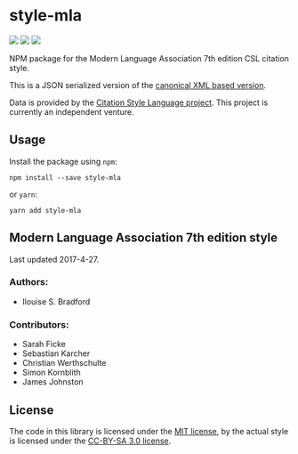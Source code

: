 # style-mla

[![](https://flat.badgen.net/npm/v/style-mla)](https://npmjs.org/package/style-mla)
[![](https://flat.badgen.net/badge/license/MIT/blue)][mit]
[![](https://flat.badgen.net/badge/license/CC-BY-SA/blue)][cc-by-sa-3.0]

NPM package for the Modern Language Association 7th edition CSL citation style.

This is a JSON serialized version of the [canonical XML based version](http://www.zotero.org/styles/modern-language-association-7th-edition).

Data is provided by the [Citation Style Language project](https://citationstyles.org).
This project is currently an independent venture.

## Usage
Install the package using `npm`:

```shell
npm install --save style-mla
```

or `yarn`:

```shell
yarn add style-mla
```

## Modern Language Association 7th edition style
Last updated 2017-4-27.

### Authors: 
- Ilouise S. Bradford

### Contributors: 
- Sarah Ficke
- Sebastian Karcher
- Christian Werthschulte
- Simon Kornblith
- James Johnston

## License
The code in this library is licensed under the [MIT license][mit], by the actual style is licensed under the [CC-BY-SA 3.0 license][cc-by-sa-3.0].

[mit]: https://opensource.org/licenses/MIT
[cc-by-sa-3.0]: https://creativecommons.org/licenses/by-sa/3.0/
